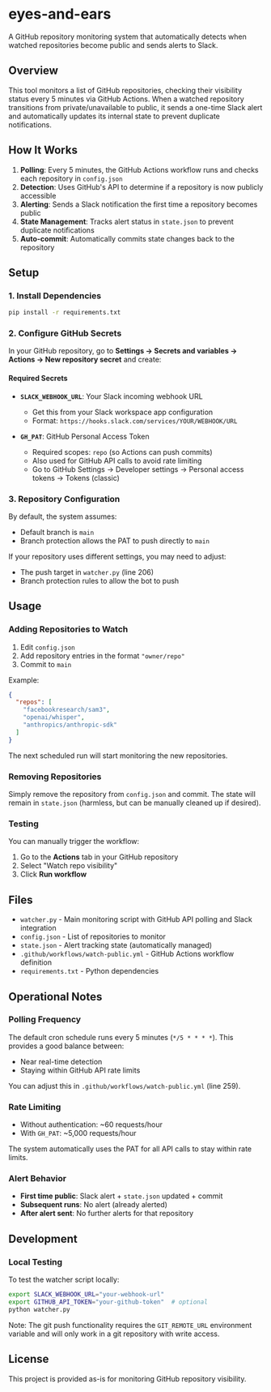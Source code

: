 # eyes-and-ears

A GitHub repository monitoring system that automatically detects when watched repositories become public and sends alerts to Slack.

## Overview

This tool monitors a list of GitHub repositories, checking their visibility status every 5 minutes via GitHub Actions. When a watched repository transitions from private/unavailable to public, it sends a one-time Slack alert and automatically updates its internal state to prevent duplicate notifications.

## How It Works

1. **Polling**: Every 5 minutes, the GitHub Actions workflow runs and checks each repository in `config.json`
2. **Detection**: Uses GitHub's API to determine if a repository is now publicly accessible
3. **Alerting**: Sends a Slack notification the first time a repository becomes public
4. **State Management**: Tracks alert status in `state.json` to prevent duplicate notifications
5. **Auto-commit**: Automatically commits state changes back to the repository

## Setup

### 1. Install Dependencies

```bash
pip install -r requirements.txt
```

### 2. Configure GitHub Secrets

In your GitHub repository, go to **Settings → Secrets and variables → Actions → New repository secret** and create:

#### Required Secrets

- **`SLACK_WEBHOOK_URL`**: Your Slack incoming webhook URL
  - Get this from your Slack workspace app configuration
  - Format: `https://hooks.slack.com/services/YOUR/WEBHOOK/URL`

- **`GH_PAT`**: GitHub Personal Access Token
  - Required scopes: `repo` (so Actions can push commits)
  - Also used for GitHub API calls to avoid rate limiting
  - Go to GitHub Settings → Developer settings → Personal access tokens → Tokens (classic)

### 3. Repository Configuration

By default, the system assumes:
- Default branch is `main`
- Branch protection allows the PAT to push directly to `main`

If your repository uses different settings, you may need to adjust:
- The push target in `watcher.py` (line 206)
- Branch protection rules to allow the bot to push

## Usage

### Adding Repositories to Watch

1. Edit `config.json`
2. Add repository entries in the format `"owner/repo"`
3. Commit to `main`

Example:
```json
{
  "repos": [
    "facebookresearch/sam3",
    "openai/whisper",
    "anthropics/anthropic-sdk"
  ]
}
```

The next scheduled run will start monitoring the new repositories.

### Removing Repositories

Simply remove the repository from `config.json` and commit. The state will remain in `state.json` (harmless, but can be manually cleaned up if desired).

### Testing

You can manually trigger the workflow:
1. Go to the **Actions** tab in your GitHub repository
2. Select "Watch repo visibility"
3. Click **Run workflow**

## Files

- `watcher.py` - Main monitoring script with GitHub API polling and Slack integration
- `config.json` - List of repositories to monitor
- `state.json` - Alert tracking state (automatically managed)
- `.github/workflows/watch-public.yml` - GitHub Actions workflow definition
- `requirements.txt` - Python dependencies

## Operational Notes

### Polling Frequency

The default cron schedule runs every 5 minutes (`*/5 * * * *`). This provides a good balance between:
- Near real-time detection
- Staying within GitHub API rate limits

You can adjust this in `.github/workflows/watch-public.yml` (line 259).

### Rate Limiting

- Without authentication: ~60 requests/hour
- With `GH_PAT`: ~5,000 requests/hour

The system automatically uses the PAT for all API calls to stay within rate limits.

### Alert Behavior

- **First time public**: Slack alert + `state.json` updated + commit
- **Subsequent runs**: No alert (already alerted)
- **After alert sent**: No further alerts for that repository

## Development

### Local Testing

To test the watcher script locally:

```bash
export SLACK_WEBHOOK_URL="your-webhook-url"
export GITHUB_API_TOKEN="your-github-token"  # optional
python watcher.py
```

Note: The git push functionality requires the `GIT_REMOTE_URL` environment variable and will only work in a git repository with write access.

## License

This project is provided as-is for monitoring GitHub repository visibility.

